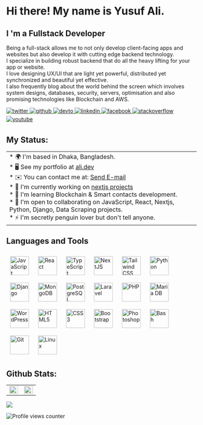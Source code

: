 Hi there! My name is Yusuf Ali.
==================================================================================================================================

I 'm a Fullstack Developer
--------------------------

Being a full-stack allows me to not only develop client-facing apps and websites but also develop it with cutting edge backend technology. <br />
I specialize in building robust backend that do all the heavy lifting for your app or website. <br />
I love designing UX/UI that are light yet powerful, distributed yet synchronized and beautiful yet effective. <br />
I also frequently blog about the world behind the screen which involves system designs, databases, security, servers, optimisation and also promising technologies like Blockchain and AWS. <br />


<a href="https://twitter.com/EsrafilSaikot" target="_blank">
  <img
  src=https://img.shields.io/badge/twitter-%2300acee.svg?&style=for-the-badge&logo=twitter&logoColor=white
  alt=twitter style="margin-bottom: 5px;" />
</a>
<a href="https://github.com/yusufdupsc1" target="_blank">
  <img
  src=https://img.shields.io/badge/github-%2324292e.svg?&style=for-the-badge&logo=github&logoColor=white
  alt=github style="margin-bottom: 5px;" />
</a>
<a href="https://dev.to/yusufdupsc1" target="_blank">
  <img
  src=https://img.shields.io/badge/dev.to-%2308090A.svg?&style=for-the-badge&logo=dev.to&logoColor=white
  alt=devto style="margin-bottom: 5px;" />
</a>
<a href="https://linkedin.com/in/yusuf-ali-16b890216/" target="_blank">
  <img
  src=https://img.shields.io/badge/linkedin-%231E77B5.svg?&style=for-the-badge&logo=linkedin&logoColor=white
  alt=linkedin style="margin-bottom: 5px;" />
</a>
<a
  href="https://www.facebook.com/profile.php?id=100007791609164
"
  target="_blank"
>
  <img
  src=https://img.shields.io/badge/facebook-%232E87FB.svg?&style=for-the-badge&logo=facebook&logoColor=white
  alt=facebook style="margin-bottom: 5px;" />
</a>
<a
  href="https://stackoverflow.com/users/22302835/yusuf-ali"
  target="_blank"
>
  <img
  src=https://img.shields.io/badge/stackoverflow-%23F28032.svg?&style=for-the-badge&logo=stackoverflow&logoColor=white
  alt=stackoverflow style="margin-bottom: 5px;" />
</a>
<a href="https://www.youtube.com/channel/UC3rck9PkVZw4-WhO6IfIieg" target="_blank">
  <img
  src=https://img.shields.io/badge/youtube-%23EE4831.svg?&style=for-the-badge&logo=youtube&logoColor=white
  alt=youtube style="margin-bottom: 5px;" />
</a>
<br />

## My Status:
<table>
  <tr>
    <td align="top" width="100%">
      * 🌍  I'm based in Dhaka, Bangladesh. <br />
      * 🖥️  See my portfolio at <a href="https://ali-peach.vercel.app/">ali.dev<a/>  <br />
      * ✉️  You can contact me at: <a href="mailto:yusufdupsc1@gmail.com">Send E-mail</a> <br />        
      * 🚀  I'm currently working on <a href="https://www.next-js.pro">nextjs projects<a/>  <br />
      * 🧠  I'm learning Blockchain & Smart contacts development.  <br />
      * 🤝  I'm open to collaborating on JavaScript, React, Nextjs, Python, Django, Data Scraping projects.  <br />
      * ⚡  I'm secretly penguin lover but don't tell anyone. 
    </td>
    <td />
  </tr>
</table>

## Languages and Tools
<div>
  <a href="https://www.javascript.com/" target="_blank"
    ><img
      style="margin: 10px"
      src="https://profilinator.rishav.dev/skills-assets/javascript-original.svg"
      alt="JavaScript"
      height="50"
  /></a>
  <a href="https://reactjs.org/" target="_blank"
    ><img
      style="margin: 10px"
      src="https://profilinator.rishav.dev/skills-assets/react-original-wordmark.svg"
      alt="React"
      height="50"
  /></a>
  <a href="https://www.typescriptlang.org/" target="_blank"
    ><img
      style="margin: 10px"
      src="https://profilinator.rishav.dev/skills-assets/typescript-original.svg"
      alt="TypeScript"
      height="50"
  /></a>
  <a href="https://nextjs.org/" target="_blank"
    ><img
      style="margin: 10px"
      src="https://profilinator.rishav.dev/skills-assets/nextjs.png"
      alt="NextJS"
      height="50"
  /></a>
  <a href="https://www.tailwindcss.com/" target="_blank"
    ><img
      style="margin: 10px"
      src="https://profilinator.rishav.dev/skills-assets/tailwindcss.svg"
      alt="Tailwind CSS"
      height="50"
  /></a>
  <a href="https://www.python.org/" target="_blank"
    ><img
      style="margin: 10px"
      src="https://profilinator.rishav.dev/skills-assets/python-original.svg"
      alt="Python"
      height="50"
  /></a>
  <a href="https://www.djangoproject.com/" target="_blank"
    ><img
      style="margin: 10px"
      src="https://profilinator.rishav.dev/skills-assets/django-original.svg"
      alt="Django"
      height="50"
  /></a>
  <a href="https://www.mongodb.com/" target="_blank"
    ><img
      style="margin: 10px"
      src="https://profilinator.rishav.dev/skills-assets/mongodb-original-wordmark.svg"
      alt="MongoDB"
      height="50"
  /></a>
  <a href="https://www.postgresql.org/" target="_blank"
    ><img
      style="margin: 10px"
      src="https://profilinator.rishav.dev/skills-assets/postgresql-original-wordmark.svg"
      alt="PostgreSQL"
      height="50"
  /></a>
  <a href="https://laravel.com/" target="_blank"
    ><img
      style="margin: 10px"
      src="https://profilinator.rishav.dev/skills-assets/laravel-plain-wordmark.svg"
      alt="Laravel"
      height="50"
  /></a>
  <a href="https://www.php.net/" target="_blank"
    ><img
      style="margin: 10px"
      src="https://profilinator.rishav.dev/skills-assets/php-original.svg"
      alt="PHP"
      height="50"
  /></a>
  <a href="https://mariadb.org/" target="_blank"
    ><img
      style="margin: 10px"
      src="https://profilinator.rishav.dev/skills-assets/mariadb.png"
      alt="Maria DB"
      height="50"
  /></a>
  <a href="https://wordpress.com/" target="_blank"
    ><img
      style="margin: 10px"
      src="https://profilinator.rishav.dev/skills-assets/wordpress.png"
      alt="WordPress"
      height="50"
  /></a>
  <a href="https://en.wikipedia.org/wiki/HTML5" target="_blank"
    ><img
      style="margin: 10px"
      src="https://profilinator.rishav.dev/skills-assets/html5-original-wordmark.svg"
      alt="HTML5"
      height="50"
  /></a>
  <a href="https://www.w3schools.com/css/" target="_blank"
    ><img
      style="margin: 10px"
      src="https://profilinator.rishav.dev/skills-assets/css3-original-wordmark.svg"
      alt="CSS3"
      height="50"
  /></a>
  <a href="https://getbootstrap.com/docs/3.4/javascript/" target="_blank"
    ><img
      style="margin: 10px"
      src="https://profilinator.rishav.dev/skills-assets/bootstrap-plain.svg"
      alt="Bootstrap"
      height="50"
  /></a>
  <a href="https://www.adobe.com/in/products/photoshop.html" target="_blank"
    ><img
      style="margin: 10px"
      src="https://profilinator.rishav.dev/skills-assets/photoshop-plain.svg"
      alt="Photoshop"
      height="50"
  /></a>
  <a href="https://www.gnu.org/software/bash/" target="_blank"
    ><img
      style="margin: 10px"
      src="https://profilinator.rishav.dev/skills-assets/gnu_bash-icon.svg"
      alt="Bash"
      height="50"
  /></a>
  <a href="https://github.com/" target="_blank"
    ><img
      style="margin: 10px"
      src="https://profilinator.rishav.dev/skills-assets/git-scm-icon.svg"
      alt="Git"
      height="50"
  /></a>
  <a href="https://www.linux.org/" target="_blank"
    ><img
      style="margin: 10px"
      src="https://profilinator.rishav.dev/skills-assets/linux-original.svg"
      alt="Linux"
      height="50"
  /></a>
</div>



## Github Stats:
<table>
  <tr>
    <td align="top" width="50%">
      <img
        src="https://github-readme-stats.vercel.app/api?username=yusufdupsc1&show_icons=true&count_private=true&hide_border=true"
        align="left"
        style="width: 100%"
      />
    </td>
    <td align="top" width="50%">
      <img
        src="https://github-readme-stats.vercel.app/api/top-langs/?username=yusufdupsc1&hide_border=true&layout=compact"
        align="left"
        style="width: 100%"
      />
    </td>
  </tr>
</table>

<a href="http://www.github.com/yusufdupsc1"><img src="https://github-readme-streak-stats.herokuapp.com/?user=yusufdupsc1&stroke=ffffff&background=1c1917&ring=0891b2&fire=0891b2&currStreakNum=ffffff&currStreakLabel=0891b2&sideNums=ffffff&sideLabels=ffffff&dates=ffffff&hide_border=true" />
</a> <br />

![Profile views
counter](https://komarev.com/ghpvc/?username=yusufdupsc1&&style=flat-square)
